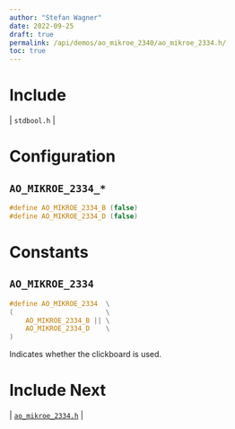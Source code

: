 ```yaml
---
author: "Stefan Wagner"
date: 2022-09-25
draft: true
permalink: /api/demos/ao_mikroe_2340/ao_mikroe_2334.h/
toc: true
---
```


# Include

| `stdbool.h` |

# Configuration

## `AO_MIKROE_2334_*`

```c
#define AO_MIKROE_2334_B (false)
#define AO_MIKROE_2334_D (false)
```

# Constants

## `AO_MIKROE_2334`

```c
#define AO_MIKROE_2334  \
(                       \
    AO_MIKROE_2334_B || \
    AO_MIKROE_2334_D    \
)
```

Indicates whether the clickboard is used.

# Include Next

| [`ao_mikroe_2334.h`](../ao_mikroe/ao_mikroe_2334.h.md) |
